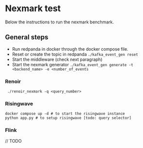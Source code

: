 # Nexmark test
Below the instructions to run the nexmark benchmark.

## General steps
- Run redpanda in docker through the docker compose file. 
- Reset or create the topic in redpanda ```./kafka_event_gen reset```
- Start the middleware (check next paragraph)
- Start the nexmark generator ```./kafka_event_gen generate -t <backend_name> -e <number_of_events```


### Renoir
```shell
 ./renoir_nexmark -q <query_number>
```

### Risingwave

```shell
docker compose up -d # to start the risingwave instance
python app.py # to setup risingwave [todo: query selector]
```

### Flink
// TODO
